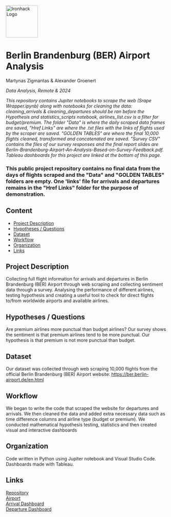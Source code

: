 <img src="https://bit.ly/2VnXWr2" alt="Ironhack Logo" width="100"/>

# Berlin Brandenburg (BER) Airport Analysis
Martynas Zigmantas & Alexander Groenert

*Data Analysis, Remote & 2024*

*This repository contains Jupiter notebooks to scrape the web (Srape Wrapper.ipynb) along with notebooks for cleaning the data: cleaning_arrivals & cleaning_departures should be ran before the Hypothesis and statistics_scripts notebook, airlines_list.csv is a filter for budget/premium. The folder "Data" is where the daily scraped data frames are saved, "Href Links" are where the .txt files with the links of flights used by the scraper are saved. "GOLDEN TABLES" are where the final 10,000 flights cleaned, transformed and concatenated are saved. "Survey CSV" contains the files of our survey responses and the final report slides are Berlin-Brandenburg-Airport-An-Analysis-Based-on-Survey-Feedback.pdf. Tableau dashboards for this project are linked at the bottom of this page.*

### This public project repository contains no final data from the days of flights scraped and the "Data" and "GOLDEN TABLES" folders are empty. One 'links' file for arrivals and departures remains in the "Href Links" folder for the purpose of demonstration.

## Content
- [Project Description](#project-description)
- [Hypotheses / Questions](#hypotheses-/-questions)
- [Dataset](#dataset)
- [Workflow](#workflow)
- [Organization](#organization)
- [Links](#links)

<a name="project-description"></a>

## Project Description
Collecting full flight information for arrivals and departures in Berlin Brandenburg (BER) Airport through web scraping and collecting sentiment data through a survey.
Analysing the performance of different airlines, testing hypothesis and creating a useful tool to check for direct flights to/from worldwide airports and available airlines.

<a name="hypotheses-/-questions"></a>

## Hypotheses / Questions
Are premium airlines more punctual than budget airlines? Our survey shows the sentiment is that premium airlines tend to be more punctual. Our hypothesis is that premium is not more punctual than budget.

<a name="dataset"></a>

## Dataset
Our dataset was collected through web scraping 10,000 flights from the official Berlin Brandenburg (BER) Airport website: https://ber.berlin-airport.de/en.html 

<a name="workflow"></a>

## Workflow
We began to write the code that scraped the website for departures and arrivals. We then cleaned the data and added extra necessary data such as time difference columns and airline type (budget or premium). We conducted mathematical hypothesis testing, statistics and then created visual and interactive dashboards

<a name="organization"></a>

## Organization
Code written in Python using Jupiter notebook and Visual Studio Code. Dashboards made with Tableau.

<a name="links"></a>

## Links

[Repository](https://github.com/Blyatman-coder/berlin_airport_project)  
[Airport](https://ber.berlin-airport.de/en.html)  
[Arrival Dashboard](https://public.tableau.com/views/ArrivalsBerlin/Analysis?:language=en-GB&:sid=&:redirect=auth&:display_count=n&:origin=viz_share_link)  
[Departure Dashboard](https://public.tableau.com/views/DeparturesBerlin/Analysis?:language=en-GB&:sid=&:redirect=auth&:display_count=n&:origin=viz_share_link)  